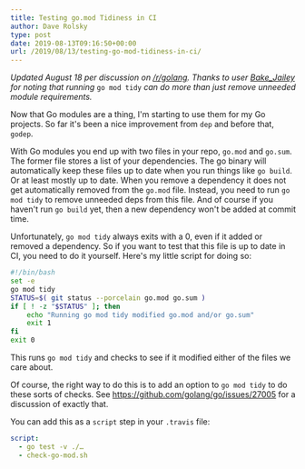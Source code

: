 ```yaml
---
title: Testing go.mod Tidiness in CI
author: Dave Rolsky
type: post
date: 2019-08-13T09:16:50+00:00
url: /2019/08/13/testing-go-mod-tidiness-in-ci/
---
```

_Updated August 18 per discussion on [/r/golang][1]. Thanks to user [Bake_Jailey][2] for noting that running_ `go mod tidy` _can do more than just remove unneeded module requirements._

Now that Go modules are a thing, I'm starting to use them for my Go projects. So far it's been a nice improvement from `dep` and before that, `godep`.

With Go modules you end up with two files in your repo, `go.mod` and `go.sum`. The former file stores a list of your dependencies. The go binary will automatically keep these files up to date when you run things like `go build`. Or at least mostly up to date. When you remove a dependency it does not get automatically removed from the `go.mod` file. Instead, you need to run `go mod tidy` to remove unneeded deps from this file. And of course if you haven't run `go build` yet, then a new dependency won't be added at commit time.

Unfortunately, `go mod tidy` always exits with a 0, even if it added or removed a dependency. So if you want to test that this file is up to date in CI, you need to do it yourself. Here's my little script for doing so:

```bash
#!/bin/bash
set -e
go mod tidy
STATUS=$( git status --porcelain go.mod go.sum )
if [ ! -z "$STATUS" ]; then
    echo "Running go mod tidy modified go.mod and/or go.sum"
    exit 1
fi
exit 0
```

This runs `go mod tidy` and checks to see if it modified either of the files we care about.

Of course, the right way to do this is to add an option to `go mod tidy` to do these sorts of checks. See <https://github.com/golang/go/issues/27005> for a discussion of exactly that.

You can add this as a `script` step in your `.travis` file:

```yaml
script:
  - go test -v ./…
  - check-go-mod.sh
```

 [1]: https://www.reddit.com/r/golang/comments/cpqmmj/testing_gomod_tidiness_in_ci_house_absolutely/
 [2]: https://www.reddit.com/user/Bake_Jailey/
